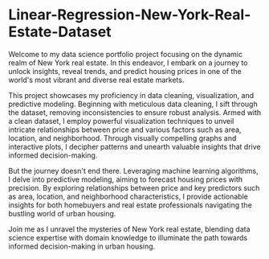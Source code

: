 # Linear-Regression-New-York-Real-Estate-Dataset
Welcome to my data science portfolio project focusing on the dynamic realm of New York real estate. In this endeavor, I embark on a journey to unlock insights, reveal trends, and predict housing prices in one of the world's most vibrant and diverse real estate markets.

This project showcases my proficiency in data cleaning, visualization, and predictive modeling. Beginning with meticulous data cleaning, I sift through the dataset, removing inconsistencies to ensure robust analysis. Armed with a clean dataset, I employ powerful visualization techniques to unveil intricate relationships between price and various factors such as area, location, and neighborhood. Through visually compelling graphs and interactive plots, I decipher patterns and unearth valuable insights that drive informed decision-making.

But the journey doesn't end there. Leveraging machine learning algorithms, I delve into predictive modeling, aiming to forecast housing prices with precision. By exploring relationships between price and key predictors such as area, location, and neighborhood characteristics, I provide actionable insights for both homebuyers and real estate professionals navigating the bustling world of urban housing.

Join me as I unravel the mysteries of New York real estate, blending data science expertise with domain knowledge to illuminate the path towards informed decision-making in urban housing.
